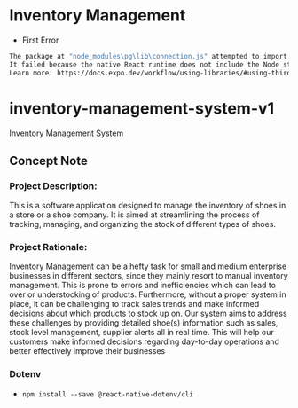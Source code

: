 # Inventory Management

- First Error
```bash
The package at "node_modules\pg\lib\connection.js" attempted to import the Node standard library module "net".
It failed because the native React runtime does not include the Node standard library.
Learn more: https://docs.expo.dev/workflow/using-libraries/#using-third-party-libraries
```
# inventory-management-system-v1
Inventory Management System

## Concept Note

### Project Description: 
This is a software application designed to manage the inventory of shoes in a store 
or a shoe company. It is aimed at streamlining the process of tracking, managing, 
and organizing the stock of different types of shoes.

### Project Rationale:
Inventory Management can be a hefty task for small and medium enterprise 
businesses in different sectors, since they mainly resort to manual inventory 
management. This is prone to errors and inefficiencies which can lead to over or 
understocking of products. Furthermore, without a proper system in place, it can 
be challenging to track sales trends and make informed decisions about which 
products to stock up on.
Our system aims to address these challenges by providing detailed shoe(s) 
information such as sales, stock level management, supplier alerts all in real time.
This will help our customers make informed decisions regarding day-to-day 
operations and better effectively improve their businesses

### Dotenv
- `npm install --save @react-native-dotenv/cli
`

